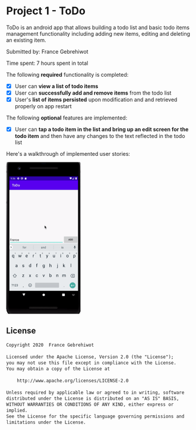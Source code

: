 # Project 1 - ToDo

ToDo is an android app that allows building a todo list and basic todo items management functionality including adding new items, editing and deleting an existing item.

Submitted by: France Gebrehiwot 

Time spent: 7 hours spent in total


The following **required** functionality is completed:

- [X] User can **view a list of todo items**
- [X] User can **successfully add and remove items** from the todo list
- [X] User's **list of items persisted** upon modification and and retrieved properly on app restart

The following **optional** features are implemented:

- [X] User can **tap a todo item in the list and bring up an edit screen for the todo item** and then have any changes to the text reflected in the todo list


Here's a walkthrough of implemented user stories:

<img src='walkthrough.gif' title='Video Walkthrough' width='200' alt='Video Walkthrough' />
<br>




## License

    Copyright 2020  France Gebrehiwot

    Licensed under the Apache License, Version 2.0 (the "License");
    you may not use this file except in compliance with the License.
    You may obtain a copy of the License at

        http://www.apache.org/licenses/LICENSE-2.0

    Unless required by applicable law or agreed to in writing, software
    distributed under the License is distributed on an "AS IS" BASIS,
    WITHOUT WARRANTIES OR CONDITIONS OF ANY KIND, either express or implied.
    See the License for the specific language governing permissions and
    limitations under the License.
